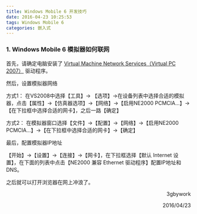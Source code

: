 ```yaml
---
title: Windows Mobile 6 开发技巧
date: 2016-04-23 10:25:53
tags: Windows Mobile 6
categories: 嵌入式
---
```


### 1. Windows Mobile 6 模拟器如何联网

首先，请确定电脑安装了 [Virtual Machine Network Services（Virtual PC 2007）](https://www.microsoft.com/en-us/download/details.aspx?id=4580 "点此下载") 驱动程序。

然后，设置模拟器网络

方式1： 在VS2008中选择【工具】-> 【选项】->在设备列表中选择合适的模拟器，点击【属性】->【仿真器选项】->【网络】->【启用NE2000 PCMCIA...】->【在下拉框中选择合适的网卡】，之后一路【确定】

方式2： 在模拟器窗口选择【文件】->【配置】->【网络】->【启用NE2000 PCMCIA...】->【在下拉框中选择合适的网卡】->【确定】

最后，配置模拟器IP地址

【开始】->【设置】->【连接】->【网卡】，在下拉框选择【默认 Internet 设置】，在下面的列表中点击【NE2000 兼容 Ethernet 驱动程序】配置IP地址和DNS。

之后就可以打开浏览器在网上冲浪了。

<p align=right> 3gbywork </p>

<p align=right> 2016/04/23 </p>